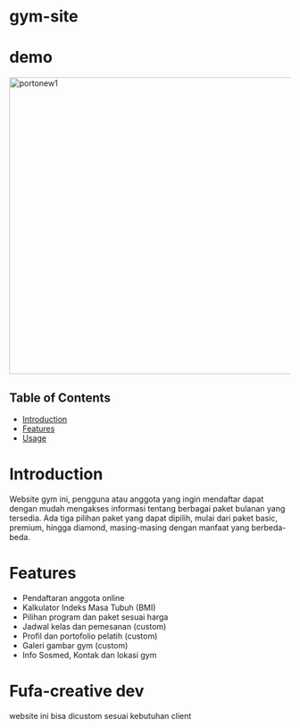 # gym-site
# demo
<img width="531" alt="portonew1" src="https://github.com/kodeman274/gym-site/assets/99820483/b6e6f8f9-637f-4c2e-bc96-f9f4678206a0">

## Table of Contents

- [Introduction](#Introduction)
- [Features](#Features)
- [Usage](#Usage)


# Introduction
Website gym ini, pengguna atau anggota yang ingin
mendaftar dapat dengan mudah mengakses informasi tentang berbagai paket bulanan yang
tersedia. Ada tiga pilihan paket yang dapat dipilih, mulai dari paket basic, premium, hingga
diamond, masing-masing dengan manfaat yang berbeda-beda. 

# Features
 <ul>
   <li>Pendaftaran anggota online</li>
   <li>Kalkulator Indeks Masa Tubuh (BMI)</li>
   <li>Pilihan program dan paket sesuai harga</li>
   <li>Jadwal kelas dan pemesanan (custom)</li>
   <li>Profil dan portofolio pelatih (custom)</li>
   <li>Galeri gambar gym (custom)</li>
   <li>Info Sosmed, Kontak dan lokasi gym</li>
 </ul>

 # Fufa-creative dev
 website ini bisa dicustom sesuai kebutuhan client

 
